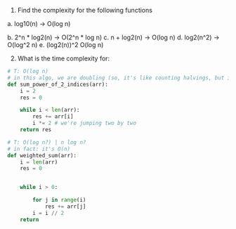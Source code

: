 1. Find the complexity for the following functions

a. log10(n) -> O(log n)

b. 2^n \* log2(n) -> O(2^n \* log n)
c. n + log2(n) -> O(log n)
d. log2(n^2) -> O(log^2 n)
e. (log2(n))^2 O(log n)

2. What is the time complexity for:

```py
# T: O(log n)
# in this algo, we are doubling (so, it's like counting halvings, but in the opposite direction)
def sum_power_of_2_indices(arr):
    i = 2
    res = 0

    while i < len(arr):
        res += arr[i]
        i *= 2 # we're jumping two by two
    return res

# T: O(log n?) | n log n?
# in fact: it's O(n)
def weighted_sum(arr):
    i = len(arr)
    res = 0


    while i > 0:

        for j in range(i)
            res += arr[j]
        i = i // 2
    return
```
